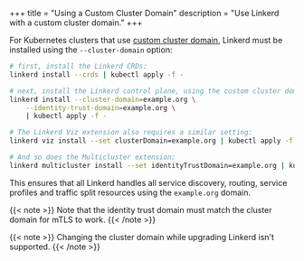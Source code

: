 +++
title = "Using a Custom Cluster Domain"
description = "Use Linkerd with a custom cluster domain."
+++

For Kubernetes clusters that use [custom cluster domain](https://kubernetes.io/docs/tasks/administer-cluster/dns-custom-nameservers/),
Linkerd must be installed using the `--cluster-domain` option:

```bash
# first, install the Linkerd CRDs:
linkerd install --crds | kubectl apply -f -

# next, install the Linkerd control plane, using the custom cluster domain:
linkerd install --cluster-domain=example.org \
    --identity-trust-domain=example.org \
    | kubectl apply -f -

# The Linkerd Viz extension also requires a similar setting:
linkerd viz install --set clusterDomain=example.org | kubectl apply -f -

# And so does the Multicluster extension:
linkerd multicluster install --set identityTrustDomain=example.org | kubectl apply -f -
```

This ensures that all Linkerd handles all service discovery, routing, service
profiles and traffic split resources using the `example.org` domain.

{{< note >}}
Note that the identity trust domain must match the cluster domain for mTLS to
work.
{{< /note >}}

{{< note >}}
Changing the cluster domain while upgrading Linkerd isn't supported.
{{< /note >}}
